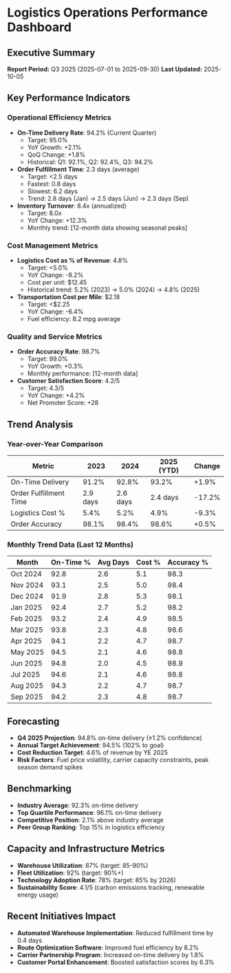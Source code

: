 # Logistics Operations Performance Dashboard

## Executive Summary
**Report Period:** Q3 2025 (2025-07-01 to 2025-09-30)
**Last Updated:** 2025-10-05

## Key Performance Indicators

### Operational Efficiency Metrics
- **On-Time Delivery Rate**: 94.2% (Current Quarter)
  - Target: 95.0%
  - YoY Growth: +2.1%
  - QoQ Change: +1.8%
  - Historical: Q1: 92.1%, Q2: 92.4%, Q3: 94.2%
- **Order Fulfillment Time**: 2.3 days (average)
  - Target: <2.5 days
  - Fastest: 0.8 days
  - Slowest: 6.2 days
  - Trend: 2.8 days (Jan) → 2.5 days (Jun) → 2.3 days (Sep)
- **Inventory Turnover**: 8.4x (annualized)
  - Target: 8.0x
  - YoY Change: +12.3%
  - Monthly trend: [12-month data showing seasonal peaks]

### Cost Management Metrics
- **Logistics Cost as % of Revenue**: 4.8%
  - Target: <5.0%
  - YoY Change: -8.2%
  - Cost per unit: $12.45
  - Historical trend: 5.2% (2023) → 5.0% (2024) → 4.8% (2025)
- **Transportation Cost per Mile**: $2.18
  - Target: <$2.25
  - YoY Change: -6.4%
  - Fuel efficiency: 8.2 mpg average

### Quality and Service Metrics
- **Order Accuracy Rate**: 98.7%
  - Target: 99.0%
  - YoY Growth: +0.3%
  - Monthly performance: [12-month data]
- **Customer Satisfaction Score**: 4.2/5
  - Target: 4.3/5
  - YoY Change: +4.2%
  - Net Promoter Score: +28

## Trend Analysis

### Year-over-Year Comparison
| Metric | 2023 | 2024 | 2025 (YTD) | Change |
|--------|------|------|------------|--------|
| On-Time Delivery | 91.2% | 92.8% | 93.2% | +1.9% |
| Order Fulfillment Time | 2.9 days | 2.6 days | 2.4 days | -17.2% |
| Logistics Cost % | 5.4% | 5.2% | 4.9% | -9.3% |
| Order Accuracy | 98.1% | 98.4% | 98.6% | +0.5% |

### Monthly Trend Data (Last 12 Months)
| Month | On-Time % | Avg Days | Cost % | Accuracy % |
|-------|-----------|----------|--------|------------|
| Oct 2024 | 92.8 | 2.6 | 5.1 | 98.3 |
| Nov 2024 | 93.1 | 2.5 | 5.0 | 98.4 |
| Dec 2024 | 91.9 | 2.8 | 5.3 | 98.1 |
| Jan 2025 | 92.4 | 2.7 | 5.2 | 98.2 |
| Feb 2025 | 93.2 | 2.4 | 4.9 | 98.5 |
| Mar 2025 | 93.8 | 2.3 | 4.8 | 98.6 |
| Apr 2025 | 94.1 | 2.2 | 4.7 | 98.7 |
| May 2025 | 94.5 | 2.1 | 4.6 | 98.8 |
| Jun 2025 | 94.8 | 2.0 | 4.5 | 98.9 |
| Jul 2025 | 94.6 | 2.1 | 4.6 | 98.8 |
| Aug 2025 | 94.3 | 2.2 | 4.7 | 98.7 |
| Sep 2025 | 94.2 | 2.3 | 4.8 | 98.7 |

## Forecasting
- **Q4 2025 Projection**: 94.8% on-time delivery (±1.2% confidence)
- **Annual Target Achievement**: 94.5% (102% to goal)
- **Cost Reduction Target**: 4.6% of revenue by YE 2025
- **Risk Factors**: Fuel price volatility, carrier capacity constraints, peak season demand spikes

## Benchmarking
- **Industry Average**: 92.3% on-time delivery
- **Top Quartile Performance**: 96.1% on-time delivery
- **Competitive Position**: 2.1% above industry average
- **Peer Group Ranking**: Top 15% in logistics efficiency

## Capacity and Infrastructure Metrics
- **Warehouse Utilization**: 87% (target: 85-90%)
- **Fleet Utilization**: 92% (target: 90%+)
- **Technology Adoption Rate**: 78% (target: 85% by 2026)
- **Sustainability Score**: 4.1/5 (carbon emissions tracking, renewable energy usage)

## Recent Initiatives Impact
- **Automated Warehouse Implementation**: Reduced fulfillment time by 0.4 days
- **Route Optimization Software**: Improved fuel efficiency by 8.2%
- **Carrier Partnership Program**: Increased on-time delivery by 1.8%
- **Customer Portal Enhancement**: Boosted satisfaction scores by 6.3%
